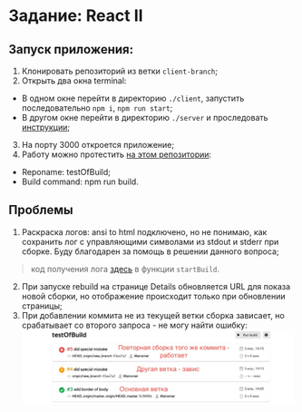 # Задание: React II

## Запуск приложения: 

1. Клонировать репозиторий из ветки `client-branch`;
2. Открыть два окна terminal: 
  - В одном окне перейти в директорию `./client`, запустить последовательно `npm i`, `npm run start`;
  - В другом окне перейти в директорию `./server` и проследовать [инструкции](../server/README.md); 

3. На порту 3000 откроется приложение;
4. Работу можно протестить [на этом репозитории](https://github.com/Wansmer/testOfBuild):
  - Reponame: testOfBuild;
  - Build command: npm run build. 

## Проблемы

1. Раскраска логов: ansi to html подключено, но не понимаю, как сохранить лог с управляющими символами из stdout и stderr при сборке. Буду благодарен за помощь в решении данного вопроса;
> код получения лога [здесь](../server/app/process.js) в функции `startBuild`.
2. При запуске rebuild на странице Details обновляется URL для показа новой сборки, но отображение происходит только при обновлении страницы; 
3. При добавлении коммита не из текущей ветки сборка зависает, но срабатывает со второго запроса - не могу найти ошибку: 
![](./problem.jpg)